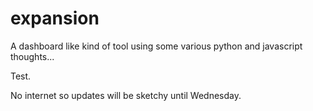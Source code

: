 # expansion
A dashboard like kind of tool using some various python and javascript thoughts...

Test.

No internet so updates will be sketchy until Wednesday.
